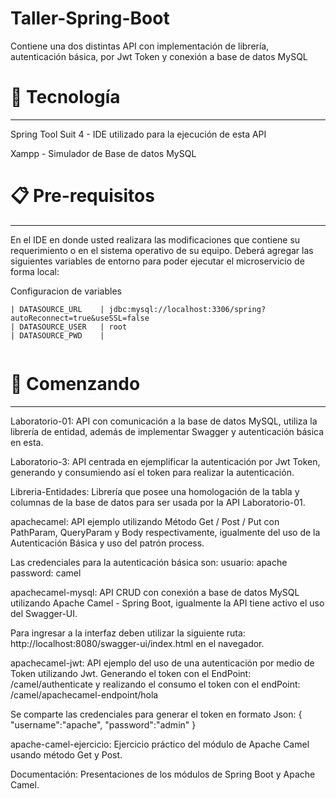# Taller-Spring-Boot
Contiene una dos distintas API con implementación de librería, autenticación básica, por Jwt Token y conexión a base de datos MySQL

# 🛅 Tecnología 
***

Spring Tool Suit 4 - IDE utilizado para la ejecución de esta API

Xampp - Simulador de Base de datos MySQL

# 📋 Pre-requisitos  
***

En el IDE en donde usted realizara las modificaciones que contiene su requerimiento o en el sistema operativo de su equipo. 
Deberá agregar las siguientes variables de entorno para poder ejecutar el microservicio de forma local: 

Configuracion de variables
```
| DATASOURCE_URL 	| jdbc:mysql://localhost:3306/spring?autoReconnect=true&useSSL=false				   	
| DATASOURCE_USER 	| root   														
| DATASOURCE_PWD 	|  															
	
```

# 🚀 Comenzando 
***

Laboratorio-01: API con comunicación a la base de datos MySQL, utiliza la librería de entidad, además de implementar Swagger y autenticación básica en esta.

Laboratorio-3: API centrada en ejemplificar la autenticación por Jwt Token, generando y consumiendo así el token para realizar la autenticación.

Libreria-Entidades: Librería que posee una homologación de la tabla y columnas de la base de datos para ser usada por la API Laboratorio-01.



apachecamel: API ejemplo utilizando Método Get / Post / Put con PathParam, QueryParam y Body respectivamente, igualmente del uso de la Autenticación Básica y uso del patrón process. 

Las credenciales para la autenticación básica son:
usuario: apache
password: camel

apachecamel-mysql: API CRUD con conexión a base de datos MySQL utilizando Apache Camel - Spring Boot, igualmente la API tiene activo el uso del Swagger-UI.

Para ingresar a la interfaz deben utilizar la siguiente ruta: http://localhost:8080/swagger-ui/index.html en el navegador.

apachecamel-jwt: API ejemplo del uso de una autenticación por medio de Token utilizando Jwt.  Generando el token con el EndPoint: /camel/authenticate y realizando el consumo el token con el endPoint: /camel/apachecamel-endpoint/hola

Se comparte las credenciales para generar el token en formato Json:
{
  "username":"apache",
  "password":"admin"
}

apache-camel-ejercicio: Ejercicio práctico del módulo de Apache Camel usando método Get y Post.

Documentación: Presentaciones de los módulos de Spring Boot y Apache Camel.